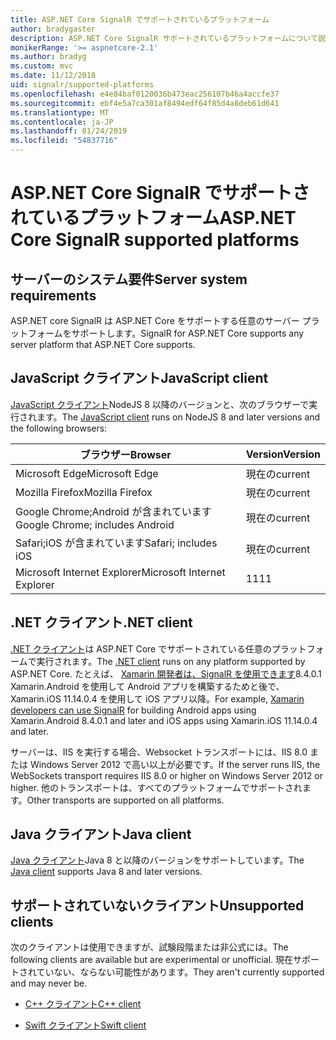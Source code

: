 ```yaml
---
title: ASP.NET Core SignalR でサポートされているプラットフォーム
author: bradygaster
description: ASP.NET Core SignalR サポートされているプラットフォームについて説明します。
monikerRange: '>= aspnetcore-2.1'
ms.author: bradyg
ms.custom: mvc
ms.date: 11/12/2018
uid: signalr/supported-platforms
ms.openlocfilehash: e4e84baf0120036b473eac256107b46a4accfe37
ms.sourcegitcommit: ebf4e5a7ca301af8494edf64f85d4a8deb61d641
ms.translationtype: MT
ms.contentlocale: ja-JP
ms.lasthandoff: 01/24/2019
ms.locfileid: "54837716"
---
```

# <a name="aspnet-core-signalr-supported-platforms"></a><span data-ttu-id="bd590-103">ASP.NET Core SignalR でサポートされているプラットフォーム</span><span class="sxs-lookup"><span data-stu-id="bd590-103">ASP.NET Core SignalR supported platforms</span></span>

## <a name="server-system-requirements"></a><span data-ttu-id="bd590-104">サーバーのシステム要件</span><span class="sxs-lookup"><span data-stu-id="bd590-104">Server system requirements</span></span>

<span data-ttu-id="bd590-105">ASP.NET core SignalR は ASP.NET Core をサポートする任意のサーバー プラットフォームをサポートします。</span><span class="sxs-lookup"><span data-stu-id="bd590-105">SignalR for ASP.NET Core supports any server platform that ASP.NET Core supports.</span></span>

## <a name="javascript-client"></a><span data-ttu-id="bd590-106">JavaScript クライアント</span><span class="sxs-lookup"><span data-stu-id="bd590-106">JavaScript client</span></span>

<span data-ttu-id="bd590-107">[JavaScript クライアント](https://www.npmjs.com/package/@aspnet/signalr)NodeJS 8 以降のバージョンと、次のブラウザーで実行されます。</span><span class="sxs-lookup"><span data-stu-id="bd590-107">The [JavaScript client](https://www.npmjs.com/package/@aspnet/signalr) runs on NodeJS 8 and later versions and the following browsers:</span></span>

| <span data-ttu-id="bd590-108">ブラウザー</span><span class="sxs-lookup"><span data-stu-id="bd590-108">Browser</span></span>                         | <span data-ttu-id="bd590-109">Version</span><span class="sxs-lookup"><span data-stu-id="bd590-109">Version</span></span> |
| ------------------------------- | ------- |
| <span data-ttu-id="bd590-110">Microsoft Edge</span><span class="sxs-lookup"><span data-stu-id="bd590-110">Microsoft Edge</span></span>                  | <span data-ttu-id="bd590-111">現在の</span><span class="sxs-lookup"><span data-stu-id="bd590-111">current</span></span> |
| <span data-ttu-id="bd590-112">Mozilla Firefox</span><span class="sxs-lookup"><span data-stu-id="bd590-112">Mozilla Firefox</span></span>                 | <span data-ttu-id="bd590-113">現在の</span><span class="sxs-lookup"><span data-stu-id="bd590-113">current</span></span> |
| <span data-ttu-id="bd590-114">Google Chrome;Android が含まれています</span><span class="sxs-lookup"><span data-stu-id="bd590-114">Google Chrome; includes Android</span></span> | <span data-ttu-id="bd590-115">現在の</span><span class="sxs-lookup"><span data-stu-id="bd590-115">current</span></span> |
| <span data-ttu-id="bd590-116">Safari;iOS が含まれています</span><span class="sxs-lookup"><span data-stu-id="bd590-116">Safari; includes iOS</span></span>            | <span data-ttu-id="bd590-117">現在の</span><span class="sxs-lookup"><span data-stu-id="bd590-117">current</span></span> |
| <span data-ttu-id="bd590-118">Microsoft Internet Explorer</span><span class="sxs-lookup"><span data-stu-id="bd590-118">Microsoft Internet Explorer</span></span>     | <span data-ttu-id="bd590-119">11</span><span class="sxs-lookup"><span data-stu-id="bd590-119">11</span></span>      |
 
## <a name="net-client"></a><span data-ttu-id="bd590-120">.NET クライアント</span><span class="sxs-lookup"><span data-stu-id="bd590-120">.NET client</span></span>

<span data-ttu-id="bd590-121">[.NET クライアント](https://www.nuget.org/packages/Microsoft.AspNetCore.SignalR/)は ASP.NET Core でサポートされている任意のプラットフォームで実行されます。</span><span class="sxs-lookup"><span data-stu-id="bd590-121">The [.NET client](https://www.nuget.org/packages/Microsoft.AspNetCore.SignalR/) runs on any platform supported by ASP.NET Core.</span></span> <span data-ttu-id="bd590-122">たとえば、 [Xamarin 開発者は、SignalR を使用できます](https://github.com/aspnet/Announcements/issues/305)8.4.0.1 Xamarin.Android を使用して Android アプリを構築するためと後で、Xamarin.iOS 11.14.0.4 を使用して iOS アプリ以降。</span><span class="sxs-lookup"><span data-stu-id="bd590-122">For example, [Xamarin developers can use SignalR](https://github.com/aspnet/Announcements/issues/305) for building Android apps using Xamarin.Android 8.4.0.1 and later and iOS apps using Xamarin.iOS 11.14.0.4 and later.</span></span>

<span data-ttu-id="bd590-123">サーバーは、IIS を実行する場合、Websocket トランスポートには、IIS 8.0 または Windows Server 2012 で高い以上が必要です。</span><span class="sxs-lookup"><span data-stu-id="bd590-123">If the server runs IIS, the WebSockets transport requires IIS 8.0 or higher on Windows Server 2012 or higher.</span></span> <span data-ttu-id="bd590-124">他のトランスポートは、すべてのプラットフォームでサポートされます。</span><span class="sxs-lookup"><span data-stu-id="bd590-124">Other transports are supported on all platforms.</span></span>

## <a name="java-client"></a><span data-ttu-id="bd590-125">Java クライアント</span><span class="sxs-lookup"><span data-stu-id="bd590-125">Java client</span></span>

<span data-ttu-id="bd590-126">[Java クライアント](https://search.maven.org/artifact/com.microsoft.aspnet/signalr)Java 8 と以降のバージョンをサポートしています。</span><span class="sxs-lookup"><span data-stu-id="bd590-126">The [Java client](https://search.maven.org/artifact/com.microsoft.aspnet/signalr) supports Java 8 and later versions.</span></span>

## <a name="unsupported-clients"></a><span data-ttu-id="bd590-127">サポートされていないクライアント</span><span class="sxs-lookup"><span data-stu-id="bd590-127">Unsupported clients</span></span>

<span data-ttu-id="bd590-128">次のクライアントは使用できますが、試験段階または非公式には。</span><span class="sxs-lookup"><span data-stu-id="bd590-128">The following clients are available but are experimental or unofficial.</span></span> <span data-ttu-id="bd590-129">現在サポートされていない、ならない可能性があります。</span><span class="sxs-lookup"><span data-stu-id="bd590-129">They aren't currently supported and may never be.</span></span>

* [<span data-ttu-id="bd590-130">C++ クライアント</span><span class="sxs-lookup"><span data-stu-id="bd590-130">C++ client</span></span>](https://github.com/aspnet/SignalR/tree/master/clients/cpp)

* [<span data-ttu-id="bd590-131">Swift クライアント</span><span class="sxs-lookup"><span data-stu-id="bd590-131">Swift client</span></span>](https://github.com/moozzyk/SignalR-Client-Swift)

